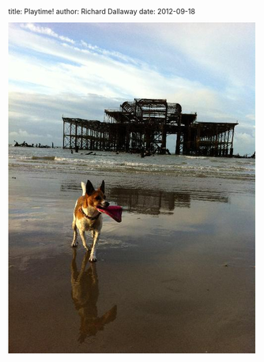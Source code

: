 
title: Playtime!
author: Richard Dallaway
date: 2012-09-18

<div>
				<a href="/media/MMphoto.JPG">
					<img width="500" src="/media/MMphoto.JPG.500.JPG" height="670"></img>
			  </a>
			</div>



  


    